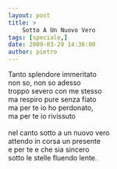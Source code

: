 ```yaml
---
layout: post
title: >
    Sotto A Un Nuovo Vero
tags: [speciale,]
date: 2009-03-29 14:36:00
author: pietro
---
```

Tanto splendore immeritato<br/>non so, non so adesso<br/>troppo severo con me stesso<br/>ma respiro pure senza fiato<br/>ma per te io ho perdonato,<br/>ma per te io rivissuto<br/><br/>nel canto sotto a un nuovo vero<br/>attendo in corsa un presente<br/>e per te e che sia sincero<br/>sotto le stelle fluendo lente.
